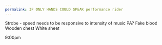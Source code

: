 ```yaml
---
permalink: IF ONLY HANDS COULD SPEAK performance rider
---
```

Strobe - speed needs to be responsive to intensity of music 
PA? 
Fake blood 
Wooden chest 
White sheet 

9:00pm